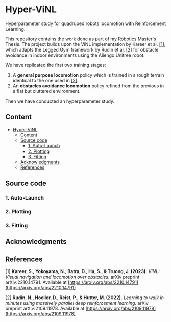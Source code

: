# Hyper-ViNL
Hyperparameter study for quadruped robots locomotion with Reinforcement Learning.

This repository contains the work done as part of my Robotics Master's Thesis. The project builds upon the ViNL implementation by Kareer et al. [[1]](#1), which adapts the Legged Gym framework by Rudin et al. [[2]](#2) for obstacle avoidance in indoor environments using the Aliengo Unitree robot.

We have replicated the first two training stages:
1) A **general purpose locomotion** policy which is trained in a rough terrain identical to the one used in [[2]](#2).
2) An **obstacles avoidance locomotion** policy refined from the previous in a flat but cluttered environment.

Then we have conducted an hyperparameter study.



## Content
- [Hyper-ViNL](#hyper-vinl)
  - [Content](#content)
  - [Source code](#source-code)
    - [1. Auto-Launch](#1-auto-launch)
    - [2. Plotting](#2-plotting)
    - [3. Fitting](#3-fitting)
  - [Acknowledgments](#acknowledgments)
  - [References](#references)

## Source code
### 1. Auto-Launch


### 2. Plotting



### 3. Fitting



## Acknowledgments


## References

<a id="1">[1]</a> 
**Kareer, S., Yokoyama, N., Batra, D., Ha, S., & Truong, J. (2023).**  *ViNL: Visual navigation and locomotion over obstacles.*  arXiv preprint arXiv:2210.14791.  Available at [https://arxiv.org/abs/2210.14791](https://arxiv.org/abs/2210.14791)

<a id="2">[2]</a> 
**Rudin, N., Hoeller, D., Reist, P., & Hutter, M. (2022).**  *Learning to walk in minutes using massively parallel deep reinforcement learning.*  arXiv preprint arXiv:2109.11978. 
Available at [https://arxiv.org/abs/2109.11978](https://arxiv.org/abs/2109.11978)
